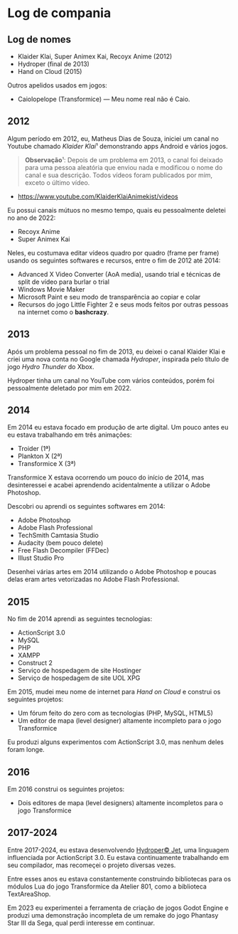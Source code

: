 # Log de compania

## Log de nomes

* Klaider Klai, Super Animex Kai, Recoyx Anime (2012)
* Hydroper (final de 2013)
* Hand on Cloud (2015)

Outros apelidos usados em jogos:

* Caiolopelope (Transformice) — Meu nome real não é Caio.

## 2012

Algum período em 2012, eu, Matheus Dias de Souza, iniciei um canal no Youtube chamado *Klaider Klai*¹ demonstrando apps Android e vários jogos.

> **Observação**¹: Depois de um problema em 2013, o canal foi deixado para uma pessoa aleatória que enviou nada e modificou o nome do canal e sua descrição.
> Todos vídeos foram publicados por mim, exceto o último vídeo.

* https://www.youtube.com/KlaiderKlaiAnimekist/videos

Eu possui canais mútuos no mesmo tempo, quais eu pessoalmente deletei no ano de 2022:

* Recoyx Anime
* Super Animex Kai

Neles, eu costumava editar vídeos quadro por quadro (frame per frame) usando os seguintes softwares e recursos, entre o fim de 2012 até 2014:

* Advanced X Video Converter (AoA media), usando trial e técnicas de split de vídeo para burlar o trial
* Windows Movie Maker
* Microsoft Paint e seu modo de transparência ao copiar e colar
* Recursos do jogo Little Fighter 2 e seus mods feitos por outras pessoas na internet como o **bashcrazy**.

## 2013

Após um problema pessoal no fim de 2013, eu deixei o canal Klaider Klai e criei uma nova conta no Google chamada *Hydroper*, inspirada
pelo título de jogo *Hydro Thunder* do Xbox.

Hydroper tinha um canal no YouTube com vários conteúdos, porém foi pessoalmente deletado por mim em 2022.

## 2014

Em 2014 eu estava focado em produção de arte digital. Um pouco antes eu eu estava trabalhando em três animações:

* Troider (1ª)
* Plankton X (2ª)
* Transformice X (3ª)

Transformice X estava ocorrendo um pouco do início de 2014, mas desinteressei e acabei aprendendo acidentalmente a utilizar o Adobe Photoshop.

Descobri ou aprendi os seguintes softwares em 2014:

* Adobe Photoshop
* Adobe Flash Professional
* TechSmith Camtasia Studio
* Audacity (bem pouco delete)
* Free Flash Decompiler (FFDec)
* Illust Studio Pro

Desenhei várias artes em 2014 utilizando o Adobe Photoshop e poucas delas eram artes vetorizadas no Adobe Flash Professional.

## 2015

No fim de 2014 aprendi as seguintes tecnologias:

* ActionScript 3.0
* MySQL
* PHP
* XAMPP
* Construct 2
* Serviço de hospedagem de site Hostinger
* Serviço de hospedagem de site UOL XPG

Em 2015, mudei meu nome de internet para *Hand on Cloud* e construi os seguintes projetos:

* Um fórum feito do zero com as tecnologias (PHP, MySQL, HTML5)
* Um editor de mapa (level designer) altamente incompleto para o jogo Transformice

Eu produzi alguns experimentos com ActionScript 3.0, mas nenhum deles foram longe.

## 2016

Em 2016 construi os seguintes projetos:

* Dois editores de mapa (level designers) altamente incompletos para o jogo Transformice

## 2017-2024

Entre 2017-2024, eu estava desenvolvendo [Hydroper© Jet](https://github.com/hydroper-jet), uma linguagem influenciada por ActionScript 3.0.
Eu estava continuamente trabalhando em seu compilador, mas recomeçei o projeto diversas vezes.

Entre esses anos eu estava constantemente construindo bibliotecas para os módulos Lua do jogo Transformice da Atelier 801, como a biblioteca TextAreaShop.

Em 2023 eu experimentei a ferramenta de criação de jogos Godot Engine e produzi uma demonstração incompleta de um remake do jogo Phantasy Star III da Sega, qual perdi interesse em continuar.
